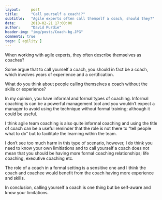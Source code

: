 ```yaml
---
layout:     post
title:      "Call yourself a coach!?"
subtitle:   "Agile experts often call themself a coach, should they?"
date:       2018-02-21 17:00:00
author:     "David Purdie"
header-img: "img/posts/Coach-bg.JPG"
comments: true
tags: [ agility ]
---
```


When working with agile experts, they often describe themselves as coaches?

Some argue that to call yourself a coach, you should in fact be a coach, which involves years of experience and a certification.

What do you think about people calling themselves a coach without the skills or experience?

In my opinion, you have informal and formal types of coaching. Informal coaching is can be a powerful management tool and you wouldn’t expect a manager to avoid using the technique without formal training; although it could be useful.

I think agile team coaching is also quite informal coaching and using the title of coach can be a useful reminder that the role is not there to “tell people what to do” but to facilitate the learning within the team.

I don’t see too much harm in this type of scenario, however, I do think you need to know your own limitiations and to call yourself a coach does not mean that you should be having more formal coaching relationships; life coaching, executive coaching etc. 

The role of a coach in a formal setting is a sensitive one and I think the coach and coachee would benefit from the coach having more experience and skills. 

In conclusion, calling yourself a coach is one thing but be self-aware and know your limitations.
